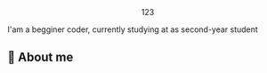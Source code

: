 <div align="center">
123
</div>

I'am a begginer coder, currently studying at <college name='NKEiVT' /> as second-year student

## 📌 About me
